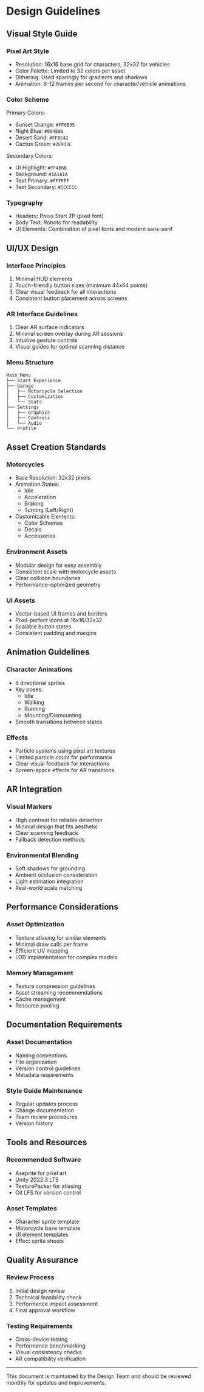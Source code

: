 # Design Guidelines

## Visual Style Guide

### Pixel Art Style
- Resolution: 16x16 base grid for characters, 32x32 for vehicles
- Color Palette: Limited to 32 colors per asset
- Dithering: Used sparingly for gradients and shadows
- Animation: 8-12 frames per second for character/vehicle animations

### Color Scheme
Primary Colors:
- Sunset Orange: `#FF6B35`
- Night Blue: `#004E89`
- Desert Sand: `#FFBC42`
- Cactus Green: `#2E933C`

Secondary Colors:
- UI Highlight: `#FF4B6B`
- Background: `#1A1A1A`
- Text Primary: `#FFFFFF`
- Text Secondary: `#CCCCCC`

### Typography
- Headers: Press Start 2P (pixel font)
- Body Text: Roboto for readability
- UI Elements: Combination of pixel fonts and modern sans-serif

## UI/UX Design

### Interface Principles
1. Minimal HUD elements
2. Touch-friendly button sizes (minimum 44x44 points)
3. Clear visual feedback for all interactions
4. Consistent button placement across screens

### AR Interface Guidelines
1. Clear AR surface indicators
2. Minimal screen overlay during AR sessions
3. Intuitive gesture controls
4. Visual guides for optimal scanning distance

### Menu Structure
```
Main Menu
├── Start Experience
├── Garage
│   ├── Motorcycle Selection
│   ├── Customization
│   └── Stats
├── Settings
│   ├── Graphics
│   ├── Controls
│   └── Audio
└── Profile
```

## Asset Creation Standards

### Motorcycles
- Base Resolution: 32x32 pixels
- Animation States:
  - Idle
  - Acceleration
  - Braking
  - Turning (Left/Right)
- Customizable Elements:
  - Color Schemes
  - Decals
  - Accessories

### Environment Assets
- Modular design for easy assembly
- Consistent scale with motorcycle assets
- Clear collision boundaries
- Performance-optimized geometry

### UI Assets
- Vector-based UI frames and borders
- Pixel-perfect icons at 16x16/32x32
- Scalable button states
- Consistent padding and margins

## Animation Guidelines

### Character Animations
- 8 directional sprites
- Key poses:
  - Idle
  - Walking
  - Running
  - Mounting/Dismounting
- Smooth transitions between states

### Effects
- Particle systems using pixel art textures
- Limited particle count for performance
- Clear visual feedback for interactions
- Screen-space effects for AR transitions

## AR Integration

### Visual Markers
- High contrast for reliable detection
- Minimal design that fits aesthetic
- Clear scanning feedback
- Fallback detection methods

### Environmental Blending
- Soft shadows for grounding
- Ambient occlusion consideration
- Light estimation integration
- Real-world scale matching

## Performance Considerations

### Asset Optimization
- Texture atlasing for similar elements
- Minimal draw calls per frame
- Efficient UV mapping
- LOD implementation for complex models

### Memory Management
- Texture compression guidelines
- Asset streaming recommendations
- Cache management
- Resource pooling

## Documentation Requirements

### Asset Documentation
- Naming conventions
- File organization
- Version control guidelines
- Metadata requirements

### Style Guide Maintenance
- Regular updates process
- Change documentation
- Team review procedures
- Version history

## Tools and Resources

### Recommended Software
- Aseprite for pixel art
- Unity 2022.3 LTS
- TexturePacker for atlasing
- Git LFS for version control

### Asset Templates
- Character sprite template
- Motorcycle base template
- UI element templates
- Effect sprite sheets

## Quality Assurance

### Review Process
1. Initial design review
2. Technical feasibility check
3. Performance impact assessment
4. Final approval workflow

### Testing Requirements
- Cross-device testing
- Performance benchmarking
- Visual consistency checks
- AR compatibility verification

---

This document is maintained by the Design Team and should be reviewed monthly for updates and improvements. 